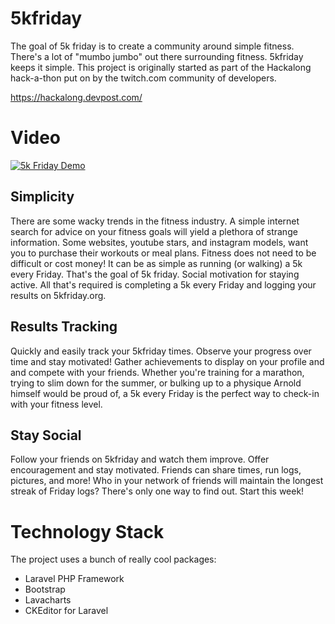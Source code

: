 # 5kfriday

The goal of 5k friday is to create a community around simple fitness. There's a lot of "mumbo jumbo" out there surrounding fitness. 5kfriday keeps it simple. This project is originally started as part of the Hackalong <Horizons> hack-a-thon put on by the twitch.com community of developers. 

https://hackalong.devpost.com/

# Video
[![5k Friday Demo](https://i.imgur.com/1IWj74Q.png)](https://www.youtube.com/watch?v=NLYuKl6khZQ&feature=youtu.be "5K Friday Demo")


## Simplicity
There are some wacky trends in the fitness industry. A simple internet search for advice on your fitness goals will yield a plethora of strange information. Some websites, youtube stars, and instagram models, want you to purchase their workouts or meal plans. Fitness does not need to be difficult or cost money! It can be as simple as running (or walking) a 5k every Friday. That's the goal of 5k friday. Social motivation for staying active. All that's required is completing a 5k every Friday and logging your results on 5kfriday.org. 

## Results Tracking
Quickly and easily track your 5kfriday times. Observe your progress over time and stay motivated! Gather achievements to display on your profile and and compete with your friends. Whether you're training for a marathon, trying to slim down for the summer, or bulking up to a physique Arnold himself would be proud of, a 5k every Friday is the perfect way to check-in with your fitness level. 

## Stay Social
Follow your friends on 5kfriday and watch them improve. Offer encouragement and stay motivated. Friends can share times, run logs, pictures, and more! Who in your network of friends will maintain the longest streak of Friday logs? There's only one way to find out. Start this week! 

# Technology Stack
The project uses a bunch of really cool packages:
- Laravel PHP Framework
- Bootstrap 
- Lavacharts 
- CKEditor for Laravel

